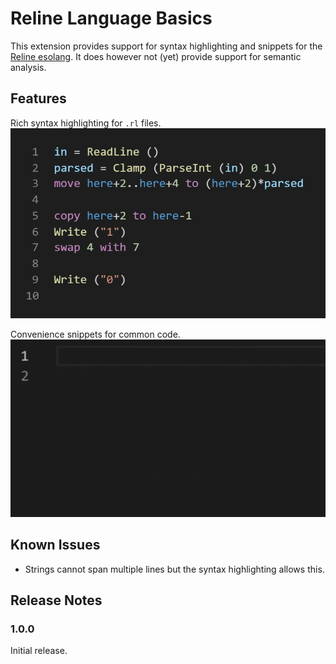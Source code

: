 # Reline Language Basics

This extension provides support for syntax highlighting and snippets for the [Reline esolang](https://www.github.com/thinker227/RelineLang). It does however not (yet) provide support for semantic analysis.

## Features

Rich syntax highlighting for `.rl` files.
![Syntax highlighting example](./images/TruthMachine.png)

Convenience snippets for common code.
![Snippets example](./images/snippets.gif)

## Known Issues

* Strings cannot span multiple lines but the syntax highlighting allows this.

## Release Notes

### 1.0.0

Initial release.
